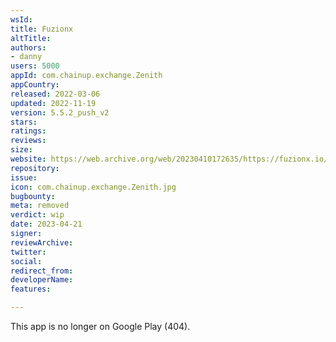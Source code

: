```yaml
---
wsId: 
title: Fuzionx
altTitle: 
authors:
- danny
users: 5000
appId: com.chainup.exchange.Zenith
appCountry: 
released: 2022-03-06
updated: 2022-11-19
version: 5.5.2_push_v2
stars: 
ratings: 
reviews: 
size: 
website: https://web.archive.org/web/20230410172635/https://fuzionx.io/
repository: 
issue: 
icon: com.chainup.exchange.Zenith.jpg
bugbounty: 
meta: removed
verdict: wip
date: 2023-04-21
signer: 
reviewArchive: 
twitter: 
social: 
redirect_from: 
developerName: 
features: 

---
```


This app is no longer on Google Play (404).